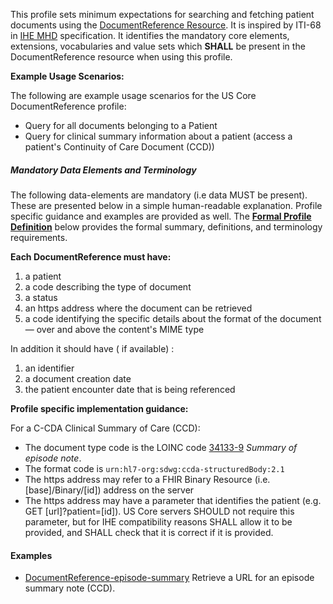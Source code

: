 This profile sets minimum expectations  for searching and fetching patient documents using the [DocumentReference Resource]. It is inspired by ITI-68 in [IHE MHD] specification.  It identifies the mandatory core elements, extensions, vocabularies and value sets which **SHALL** be present in the DocumentReference resource when using this profile.

**Example Usage Scenarios:**

The following are example usage scenarios for the US Core DocumentReference profile:

-   Query for all documents belonging to a Patient
-   Query for clinical summary information about a patient (access a patient's Continuity of Care Document (CCD))

##### Mandatory Data Elements and Terminology


The following data-elements are mandatory (i.e data MUST be present). These are presented below in a simple human-readable explanation.  Profile specific guidance and examples are provided as well.  The [**Formal Profile Definition**](#profile) below provides the  formal summary, definitions, and  terminology requirements.  

**Each DocumentReference must have:**

1.  a patient
1.  a code describing the type of document
1.  a status
1.  an https address where the document can be retrieved
1.  a code identifying the specific details about the format of the document — over and above the content's MIME type

In addition it should have ( if available) :

1.  an identifier
1.  a document creation date
1.  the patient encounter date that is being referenced


**Profile specific implementation guidance:**

For a C-CDA Clinical Summary of Care (CCD):

-   The document type code is the LOINC code  [34133-9](http://s.details.loinc.org/LOINC/34133-9.html?sections=Comprehensive) *Summary of episode note*.
-   The format code is `urn:hl7-org:sdwg:ccda-structuredBody:2.1`
-   The https address may refer to a FHIR Binary Resource (i.e. [base]/Binary/[id]) address on the server
-   The https address may have a parameter that identifies the patient (e.g. GET [url]?patient=[id]). US Core servers SHOULD not require this parameter, but for IHE compatibility reasons SHALL allow it to be provided, and SHALL check that it is correct if it is provided.

#### Examples

   - [DocumentReference-episode-summary](DocumentReference-episode-summary.html) Retrieve a URL for an episode summary note (CCD).

[DocumentReference Resource]: http://hl7.org/fhir/documentreference.html
[IHE MHD]: http://ihe.net/uploadedFiles/Documents/ITI/IHE_ITI_Suppl_MHD.pdf